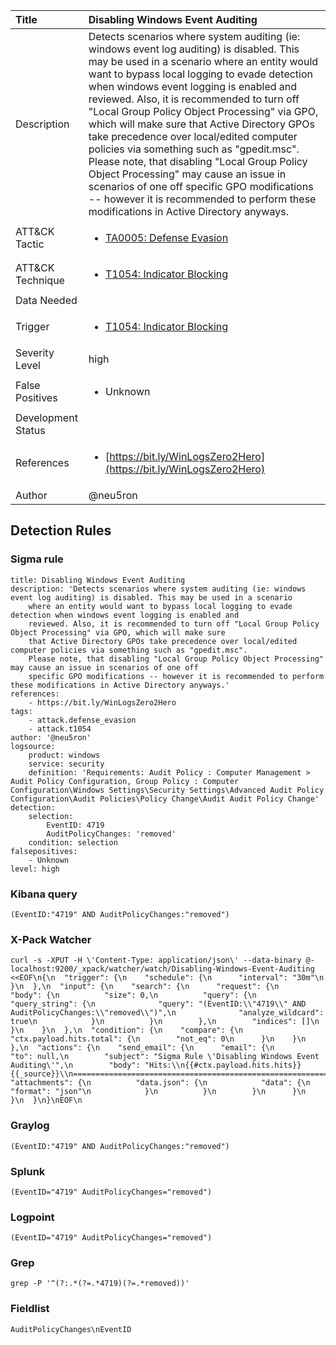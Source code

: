 | Title                | Disabling Windows Event Auditing                                                                                                                                                 |
|:---------------------|:------------------------------------------------------------------------------------------------------------------------------------------------------------|
| Description          | Detects scenarios where system auditing (ie: windows event log auditing) is disabled. This may be used in a scenario where an entity would want to bypass local logging to evade detection when windows event logging is enabled and reviewed. Also, it is recommended to turn off "Local Group Policy Object Processing" via GPO, which will make sure that Active Directory GPOs take precedence over local/edited computer policies via something such as "gpedit.msc". Please note, that disabling "Local Group Policy Object Processing" may cause an issue in scenarios of one off specific GPO modifications -- however it is recommended to perform these modifications in Active Directory anyways.                                                                                                                                           |
| ATT&amp;CK Tactic    | <ul><li>[TA0005: Defense Evasion](https://attack.mitre.org/tactics/TA0005)</li></ul>  |
| ATT&amp;CK Technique | <ul><li>[T1054: Indicator Blocking](https://attack.mitre.org/techniques/T1054)</li></ul>                             |
| Data Needed          | <ul></ul>                                                         |
| Trigger              | <ul><li>[T1054: Indicator Blocking](../Triggers/T1054.md)</li></ul>  |
| Severity Level       | high                                                                                                                                                 |
| False Positives      | <ul><li>Unknown</li></ul>                                                                  |
| Development Status   |                                                                                                                                                 |
| References           | <ul><li>[https://bit.ly/WinLogsZero2Hero](https://bit.ly/WinLogsZero2Hero)</li></ul>                                                          |
| Author               | @neu5ron                                                                                                                                                |


## Detection Rules

### Sigma rule

```
title: Disabling Windows Event Auditing
description: 'Detects scenarios where system auditing (ie: windows event log auditing) is disabled. This may be used in a scenario
    where an entity would want to bypass local logging to evade detection when windows event logging is enabled and
    reviewed. Also, it is recommended to turn off "Local Group Policy Object Processing" via GPO, which will make sure
    that Active Directory GPOs take precedence over local/edited computer policies via something such as "gpedit.msc".
    Please note, that disabling "Local Group Policy Object Processing" may cause an issue in scenarios of one off
    specific GPO modifications -- however it is recommended to perform these modifications in Active Directory anyways.'
references:
    - https://bit.ly/WinLogsZero2Hero
tags:
    - attack.defense_evasion
    - attack.t1054
author: '@neu5ron'
logsource:
    product: windows
    service: security
    definition: 'Requirements: Audit Policy : Computer Management > Audit Policy Configuration, Group Policy : Computer Configuration\Windows Settings\Security Settings\Advanced Audit Policy Configuration\Audit Policies\Policy Change\Audit Audit Policy Change'
detection:
    selection:
        EventID: 4719
        AuditPolicyChanges: 'removed'
    condition: selection
falsepositives: 
    - Unknown
level: high

```





### Kibana query

```
(EventID:"4719" AND AuditPolicyChanges:"removed")
```





### X-Pack Watcher

```
curl -s -XPUT -H \'Content-Type: application/json\' --data-binary @- localhost:9200/_xpack/watcher/watch/Disabling-Windows-Event-Auditing <<EOF\n{\n  "trigger": {\n    "schedule": {\n      "interval": "30m"\n    }\n  },\n  "input": {\n    "search": {\n      "request": {\n        "body": {\n          "size": 0,\n          "query": {\n            "query_string": {\n              "query": "(EventID:\\"4719\\" AND AuditPolicyChanges:\\"removed\\")",\n              "analyze_wildcard": true\n            }\n          }\n        },\n        "indices": []\n      }\n    }\n  },\n  "condition": {\n    "compare": {\n      "ctx.payload.hits.total": {\n        "not_eq": 0\n      }\n    }\n  },\n  "actions": {\n    "send_email": {\n      "email": {\n        "to": null,\n        "subject": "Sigma Rule \'Disabling Windows Event Auditing\'",\n        "body": "Hits:\\n{{#ctx.payload.hits.hits}}{{_source}}\\n================================================================================\\n{{/ctx.payload.hits.hits}}",\n        "attachments": {\n          "data.json": {\n            "data": {\n              "format": "json"\n            }\n          }\n        }\n      }\n    }\n  }\n}\nEOF\n
```





### Graylog

```
(EventID:"4719" AND AuditPolicyChanges:"removed")
```





### Splunk

```
(EventID="4719" AuditPolicyChanges="removed")
```





### Logpoint

```
(EventID="4719" AuditPolicyChanges="removed")
```





### Grep

```
grep -P '^(?:.*(?=.*4719)(?=.*removed))'
```





### Fieldlist

```
AuditPolicyChanges\nEventID
```


